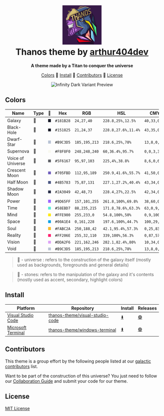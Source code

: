 <h1 align="center">
  <br>
  <img src="assets/image/logo/256x256.png" alt="Thanos theme" width="128">
  <br>
  Thanos theme by <a href="https://github.com/arthur404dev">arthur404dev</a>
  <br>
</h1>

<p align="center">
  <strong>A theme made by a Titan to conquer the universe</strong>
</p>

<p align="center">
  <a href="#colors">Colors</a> 👾
  <a href="#install">Install</a> 👾
  <a href="#contributors">Contributors</a> 👾
  <a href="#license">License</a>
</p>

<p align="center">
  <img alt="Infinity Dark Variant Preview" src="assets/image/previews/visual-studio-code/preview.gif">
</p>

## Colors

<p align="center">

| Name             | Type | 🎨                                                                       | Hex       | RGB           | HSL                 | CMYK          |
| ----------------- | ---- | ------------------------------------------------------------------------ | --------- | ------------- | ------------------- | ------------- |
| Galaxy            | 🌌   | ![Galaxy Color](assets/colors/universe/galaxy.png)                       | `#181B28` | `24,27,40`    | `228.8,25%,12.5%`   | `40,33,0,84`  |
| Black-Hole        | 🌌   | ![Black-Hole Color](assets/colors/universe/black-hole.png)               | `#151825` | `21,24,37`    | `228.8,27.6%,11.4%` | `43,35,0,85`  |
| Dwarf-Star        | 🌌   | ![Dwarf-Star Color](assets/colors/universe/dwarf-star.png)               | `#B9C3D5` | `185,195,213` | `218.6,25%,78%`     | `13,8,0,16`   |
| Supernova         | 🌌   | ![Supernova Color](assets/colors/universe/supernova.png)                 | `#F8F8F0` | `248,248,240` | `60,36.4%,95.7%`    | `0,0,3,3`     |
| Voice of Universe | 🌌   | ![Voice of Universe Color](assets/colors/universe/voice-of-universe.png) | `#5F6167` | `95,97,103`   | `225,4%,38.8%`      | `8,6,0,60`    |
| Crescent Moon     | 🌌   | ![Crescent Moon Color](assets/colors/universe/crescent-moon.png)         | `#705FBD` | `112,95,189`  | `250.9,41.6%,55.7%` | `41,50,0,26`  |
| Half Moon         | 🌌   | ![Half Moon Color](assets/colors/universe/half-moon.png)                 | `#4B5783` | `75,87,131`   | `227.1,27.2%,40.4%` | `43,34,0,49`  |
| Shadow Moon       | 🌌   | ![Shadow Moon Color](assets/colors/universe/shadow-moon.png)             | `#2A3049` | `42,48,73`    | `228.4,27%,22.5%`   | `42,34,0,71`  |
| Power             | 💎   | ![Power Stone Color](assets/colors/stones/power-stone.png)               | `#9D65FF` | `157,101,255` | `261.8,100%,69.8%`  | `38,60,0,0`   |
| Time              | 💎   | ![Time Stone Color](assets/colors/stones/time-stone.png)                 | `#58EBD7` | `88,235,215`  | `171.8,78.6%,63.3%` | `63,0,9,8`    |
| Mind              | 💎   | ![Mind Stone Color](assets/colors/stones/mind-stone.png)                 | `#FFE900` | `255,233,0`   | `54.8,100%,50%`     | `0,9,100,0`   |
| Space             | 💎   | ![Space Stone Color](assets/colors/stones/space-stone.png)               | `#00A1E4` | `0,161,228`   | `197.6,100%,44.7%`  | `100,29,0,11` |
| Soul              | 💎   | ![Soul Stone Color](assets/colors/stones/soul-stone.png)                 | `#FABC2A` | `250,188,42`  | `42.1,95.4%,57.3%`  | `0,25,83,2`   |
| Reality           | 💎   | ![Reality Stone Color](assets/colors/stones/reality-stone.png)           | `#FF206E` | `255,32,110`  | `339,100%,56.3%`    | `0,87,57,0`   |
| Vision            | 💎   | ![Vision Stone Color](assets/colors/stones/vision-stone.png)             | `#DDA2F6` | `221,162,246` | `282.1,82.4%,80%`   | `10,34,0,4`   |
| Void              | 💎   | ![Void Stone Color](assets/colors/stones/void-stone.png)                 | `#B9C3D5` | `185,195,213` | `218.6,25%,78%`     | `13,8,0,16`   |

</p>

> 🌌 - universe : refers to the construction of the galaxy itself (mostly used as backgrounds, foregrounds and general details)

> 💎 - stones: refers to the manipulation of the galaxy and it's contents (mostly used as accent, secondary, highlight colors)

## Install

<p align="center">

| Platform                                                    | Repository                                                                            | Install                                                                         | Releases                                                              |
| ----------------------------------------------------------- | ------------------------------------------------------------------------------------- | ------------------------------------------------------------------------------- | --------------------------------------------------------------------- |
| [Visual Studio Code](https://code.visualstudio.com/)        | [thanos-theme/visual-studio-code](https://github.com/thanos-theme/visual-studio-code) | [  ⬇️](https://github.com/thanos-theme/visual-studio-code/blob/main/INSTALL.md) | [    🟢](https://github.com/thanos-theme/visual-studio-code/releases) |
| [Microsoft Terminal](https://github.com/Microsoft/Terminal) | [thanos-theme/windows-terminal](https://github.com/thanos-theme/windows-terminal)     | [  ⬇️](https://github.com/thanos-theme/windows-terminal/blob/main/INSTALL.md)   | [    🟢](https://github.com/thanos-theme/windows-terminal/releases)   |

</p>

## Contributors

This theme is a group effort by the following people listed at our [galactic contributors](https://github.com/thanos-theme/thanos/graphs/contributors) list.

Want to be part of the construction of this universe? You just need to follow our [Collaboration Guide](docs/COLLABORATE.md) and submit your code for our theme.

## License

[MIT License](./LICENSE)
